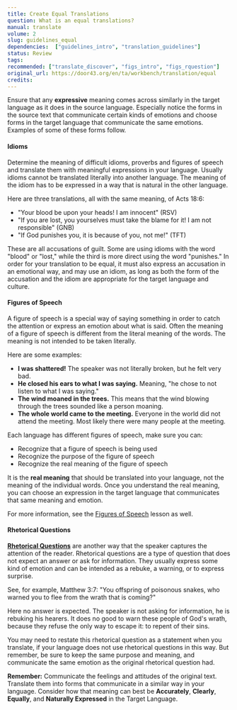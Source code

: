```yaml
---
title: Create Equal Translations
question: What is an equal translations?
manual: translate
volume: 2
slug: guidelines_equal
dependencies:  ["guidelines_intro", "translation_guidelines"]
status: Review
tags: 
recommended: ["translate_discover", "figs_intro", "figs_rquestion"]
original_url: https://door43.org/en/ta/workbench/translation/equal
credits: 
---
```

Ensure that any **expressive** meaning comes across similarly in the target language as it does in the source language. Especially notice the forms in the source text that communicate certain kinds of emotions and choose forms in the target language that communicate the same emotions. Examples of some of these forms follow.

#### Idioms

Determine the meaning of difficult idioms, proverbs and figures of speech and translate them with meaningful expressions in your language.  Usually idioms cannot be translated literally into another language. The meaning of the idiom has to be expressed in a way that is natural in the other language.

Here are three translations, all with the same meaning, of Acts 18:6:  

* "Your blood be upon your heads! I am innocent"  (RSV)
* "If you are lost, you yourselves must take the blame for it! I am not responsible" (GNB)
* "If God punishes you, it is because of you, not me!" (TFT)

These are all accusations of guilt. Some are using idioms with the word "blood" or "lost," while the third is more direct using the word "punishes." In order for your translation to be equal, it must also express an accusation in an emotional way, and may use an idiom, as long as both the form of the accusation and the idiom are appropriate for the target language and culture. 

#### Figures of Speech

A figure of speech is a special way of saying something in order to catch the attention or express an emotion about what is said. Often the meaning of a figure of speech is different from the literal meaning of the words. The meaning is not intended to be taken literally. 

Here are some examples:

* **I was shattered!**   The speaker was not literally broken, but he felt very bad.
* **He closed his ears to what I was saying.**  Meaning, "he chose to not listen to what I was saying."
* **The wind moaned in the trees.** This means that the wind blowing through the trees sounded like a person moaning.
* **The whole world came to the meeting.**  Everyone in the world did not attend the meeting. Most likely there were many people at the meeting.

Each language has different figures of speech, make sure you can:

* Recognize that a figure of speech is being used
* Recognize the purpose of the figure of speech
* Recognize the real meaning of the figure of speech

It is the **real meaning** that should be translated into your language, not the meaning of the individual words. Once you understand the real meaning, you can choose an expression in the target language that communicates that same meaning and emotion.

For more information, see the [Figures of Speech](https://git.door43.org/Door43/en-ta-translate-vol1/src/master/content/figs_intro.md) lesson as well.  

#### Rhetorical Questions

**[Rhetorical Questions](https://git.door43.org/Door43/en-ta-translate-vol1/src/master/content/figs_rquestion.md)** are another way that the speaker captures the attention of the reader. Rhetorical questions are a type of question that does not expect an answer or ask for information. They usually express some kind of emotion and can be intended as a rebuke, a warning, or to express surprise.

See, for example, Matthew 3:7: "You offspring of poisonous snakes, who warned you to flee from the wrath that is coming?" 

Here no answer is expected. The speaker is not asking for information, he is rebuking his hearers.  It does no good to warn these people of God's wrath, because they refuse the only way to escape it: to repent of their sins.  

You may need to restate this rhetorical question as a statement when you translate, if your language does not use rhetorical questions in this way.  But remember, be sure to keep the same purpose and meaning, and communicate the same emotion as the original rhetorical question had.

**Remember:** Communicate the feelings and attitudes of the original text.  Translate them into forms that communicate in a similar way in your language. Consider how that meaning can best be **Accurately**, **Clearly**, **Equally**, and **Naturally Expressed** in the Target Language.
